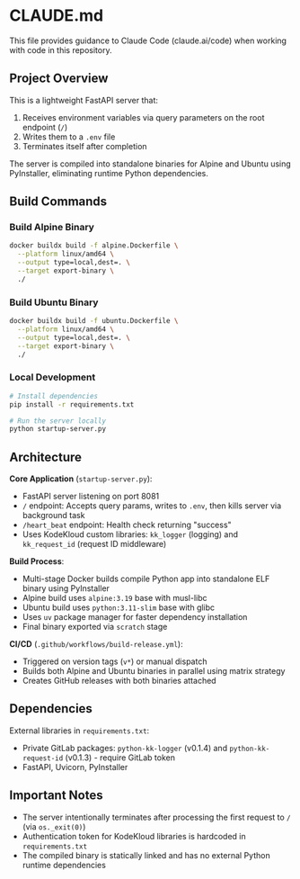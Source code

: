 # CLAUDE.md

This file provides guidance to Claude Code (claude.ai/code) when working with code in this repository.

## Project Overview

This is a lightweight FastAPI server that:
1. Receives environment variables via query parameters on the root endpoint (`/`)
2. Writes them to a `.env` file
3. Terminates itself after completion

The server is compiled into standalone binaries for Alpine and Ubuntu using PyInstaller, eliminating runtime Python dependencies.

## Build Commands

### Build Alpine Binary
```bash
docker buildx build -f alpine.Dockerfile \
  --platform linux/amd64 \
  --output type=local,dest=. \
  --target export-binary \
  ./
```

### Build Ubuntu Binary
```bash
docker buildx build -f ubuntu.Dockerfile \
  --platform linux/amd64 \
  --output type=local,dest=. \
  --target export-binary \
  ./
```

### Local Development
```bash
# Install dependencies
pip install -r requirements.txt

# Run the server locally
python startup-server.py
```

## Architecture

**Core Application** (`startup-server.py`):
- FastAPI server listening on port 8081
- `/` endpoint: Accepts query params, writes to `.env`, then kills server via background task
- `/heart_beat` endpoint: Health check returning "success"
- Uses KodeKloud custom libraries: `kk_logger` (logging) and `kk_request_id` (request ID middleware)

**Build Process**:
- Multi-stage Docker builds compile Python app into standalone ELF binary using PyInstaller
- Alpine build uses `alpine:3.19` base with musl-libc
- Ubuntu build uses `python:3.11-slim` base with glibc
- Uses `uv` package manager for faster dependency installation
- Final binary exported via `scratch` stage

**CI/CD** (`.github/workflows/build-release.yml`):
- Triggered on version tags (`v*`) or manual dispatch
- Builds both Alpine and Ubuntu binaries in parallel using matrix strategy
- Creates GitHub releases with both binaries attached

## Dependencies

External libraries in `requirements.txt`:
- Private GitLab packages: `python-kk-logger` (v0.1.4) and `python-kk-request-id` (v0.1.3) - require GitLab token
- FastAPI, Uvicorn, PyInstaller

## Important Notes

- The server intentionally terminates after processing the first request to `/` (via `os._exit(0)`)
- Authentication token for KodeKloud libraries is hardcoded in `requirements.txt`
- The compiled binary is statically linked and has no external Python runtime dependencies